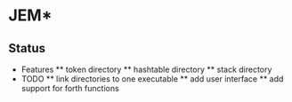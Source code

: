 # JEM*
## Status
* Features
** token directory 
** hashtable directory
** stack directory 
* TODO 
** link directories to one executable 
** add user interface
** add support for forth functions